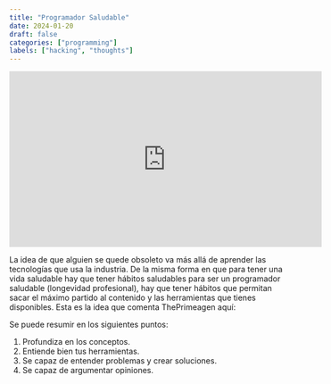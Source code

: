 ```yaml
---
title: "Programador Saludable"
date: 2024-01-20
draft: false
categories: ["programming"]
labels: ["hacking", "thoughts"]
---
```



<div style="text-align: center;">
<iframe
  width="560"
  height="315"
  src="https://www.youtube.com/embed/wxp4vvZJjso"
  frameborder="0"
  allow="accelerometer; autoplay; clipboard-write; encrypted-media; gyroscope; picture-in-picture"
  allowfullscreen></iframe>
</div>


La idea de que alguien se quede obsoleto va más allá de aprender las
tecnologías que usa la industria. De la misma forma en que para tener una vida
saludable hay que tener hábitos saludables para ser un programador saludable
(longevidad profesional), hay que tener hábitos que permitan sacar el máximo
partido al contenido y las herramientas que tienes disponibles. Esta es la idea
que comenta ThePrimeagen aquí:

Se puede resumir en los siguientes puntos:

1. Profundiza en los conceptos.
1. Entiende bien tus herramientas.
1. Se capaz de entender problemas y crear soluciones.
1. Se capaz de argumentar opiniones.
